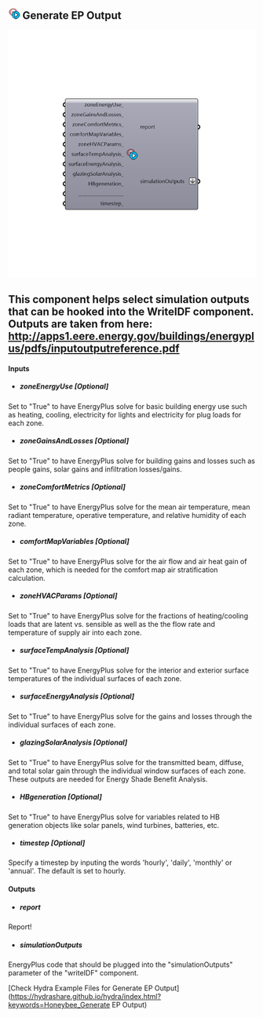 ## ![](../../images/icons/Generate_EP_Output.png) Generate EP Output

![](../../images/components/Generate_EP_Output.png)

This component helps select simulation outputs that can be hooked into the WriteIDF component.  Outputs are taken from here:
 http://apps1.eere.energy.gov/buildings/energyplus/pdfs/inputoutputreference.pdf
 -
 

#### Inputs
* ##### zoneEnergyUse [Optional]
Set to "True" to have EnergyPlus solve for basic building energy use such as heating, cooling, electricity for lights and electricity for plug loads for each zone.
* ##### zoneGainsAndLosses [Optional]
Set to "True" to have EnergyPlus solve for building gains and losses such as people gains, solar gains and infiltration losses/gains.
* ##### zoneComfortMetrics [Optional]
Set to "True" to have EnergyPlus solve for the mean air temperature, mean radiant temperature, operative temperature, and relative humidity of each zone.
* ##### comfortMapVariables [Optional]
Set to "True" to have EnergyPlus solve for the air flow and air heat gain of each zone, which is needed for the comfort map air stratification calculation.
* ##### zoneHVACParams [Optional]
Set to "True" to have EnergyPlus solve for the fractions of heating/cooling loads that are latent vs. sensible as well as the the flow rate and temperature of supply air into each zone.
* ##### surfaceTempAnalysis [Optional]
Set to "True" to have EnergyPlus solve for the interior and exterior surface temperatures of the individual surfaces of each zone.
* ##### surfaceEnergyAnalysis [Optional]
Set to "True" to have EnergyPlus solve for the gains and losses through the individual surfaces of each zone.
* ##### glazingSolarAnalysis [Optional]
Set to "True" to have EnergyPlus solve for the transmitted beam, diffuse, and total solar gain through the individual window surfaces of each zone.  These outputs are needed for Energy Shade Benefit Analysis.
* ##### HBgeneration [Optional]
Set to "True" to have EnergyPlus solve for variables related to HB generation objects like solar panels, wind turbines, batteries, etc.
* ##### timestep [Optional]
Specify a timestep by inputing the words 'hourly', 'daily', 'monthly' or 'annual'.  The default is set to hourly.

#### Outputs
* ##### report
Report!
* ##### simulationOutputs
EnergyPlus code that should be plugged into the "simulationOutputs" parameter of the "writeIDF" component.


[Check Hydra Example Files for Generate EP Output](https://hydrashare.github.io/hydra/index.html?keywords=Honeybee_Generate EP Output)